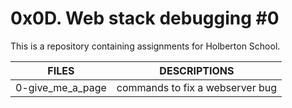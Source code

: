 # 0x0D. Web stack debugging #0

This is a repository containing assignments for Holberton School.

|FILES| DESCRIPTIONS|
|---|---|
|0-give_me_a_page|  commands to fix a webserver bug|

